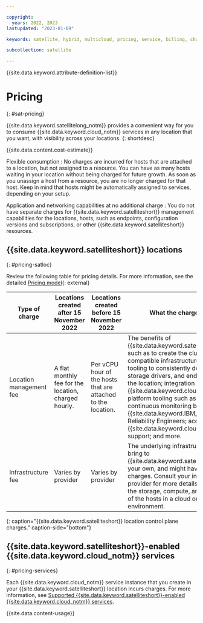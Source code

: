 ```yaml
---

copyright:
  years: 2022, 2023
lastupdated: "2023-01-09"

keywords: satellite, hybrid, multicloud, pricing, service, billing, charges

subcollection: satellite

---
```


{{site.data.keyword.attribute-definition-list}}


# Pricing 
{: #sat-pricing}

{{site.data.keyword.satellitelong_notm}} provides a convenient way for you to consume {{site.data.keyword.cloud_notm}} services in any location that you want, with visibility across your locations.
{: shortdesc}

{{site.data.content.cost-estimate}}

Flexible consumption
:    No charges are incurred for hosts that are attached to a location, but not assigned to a resource. You can have as many hosts waiting in your location without being charged for future growth. As soon as you unassign a host from a resource, you are no longer charged for that host. Keep in mind that hosts might be automatically assigned to services, depending on your setup.

Application and networking capabilities at no additional charge
:   You do not have separate charges for {{site.data.keyword.satelliteshort}} management capabilities for the locations, hosts, such as endpoints, configuration versions and subscriptions, or other {{site.data.keyword.satelliteshort}} resources.

## {{site.data.keyword.satelliteshort}} locations
{: #pricing-satloc}

Review the following table for pricing details. For more information, see the detailed [Pricing model](https://www.ibm.com/cloud/satellite/pricing){: external}

| Type of charge | Locations created after 15 November 2022 | Locations created before 15 November 2022 | What the charge covers |
| --- | --- | --- | --- |
| Location management fee | A flat monthly fee for the location, charged hourly. | Per vCPU hour of the hosts that are attached to the location. | The benefits of {{site.data.keyword.satellitelong_notm}}, such as to create the cluster on any compatible infrastructure that you want; tooling to consistently deploy apps, storage drivers, and endpoints across the location; integration with {{site.data.keyword.cloud_notm}} platform tooling such as IAM; continuous monitoring by {{site.data.keyword.IBM_notm}} Site Reliability Engineers; access to {{site.data.keyword.cloud_notm}} support; and more.  |
| Infrastructure fee | Varies by provider | Varies by provider | The underlying infrastructure that you bring to {{site.data.keyword.satelliteshort}} is your own, and might have its own charges. Consult your infrastructure provider for more details, such as about the storage, compute, and networking of the hosts in a cloud or on-prem environment. |
{: caption="{{site.data.keyword.satelliteshort}} location control plane charges." caption-side="bottom"}

## {{site.data.keyword.satelliteshort}}-enabled {{site.data.keyword.cloud_notm}} services
{: #pricing-services}

Each {{site.data.keyword.cloud_notm}} service instance that you create in your {{site.data.keyword.satelliteshort}} location incurs charges. For more information, see [Supported {{site.data.keyword.satelliteshort}}-enabled {{site.data.keyword.cloud_notm}} services](/docs/satellite?topic=satellite-managed-services).

{{site.data.content-usage}}

